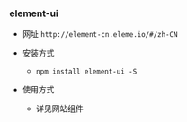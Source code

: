 ### element-ui

* 网址 `http://element-cn.eleme.io/#/zh-CN`

* 安装方式
    * `npm install element-ui -S`

* 使用方式
    * 详见网站组件